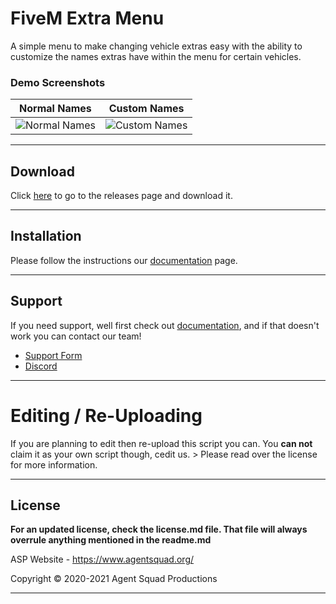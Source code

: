 # FiveM Extra Menu
A simple menu to make changing vehicle extras easy with the ability to customize the names extras have within the menu for certain vehicles.

### Demo Screenshots

|Normal Names|Custom Names|
|:-:|:-:|
|![Normal Names](https://www.vespura.com/hi/i/fef17e5.png)|![Custom Names](https://www.vespura.com/hi/i/458b6e4.png)|

--------

## Download

Click [here](https://github.com/Agent-Squad-Productions/extramenu/releases) to go to the releases page and download it.

--------

## Installation
Please follow the instructions our [documentation][docsLink] page.

--------

## Support
If you need support, well first check out [documentation][docsLink], and if that doesn't work you can contact our team!

- [Support Form](https://billing.agentsquad.org/submitticket.php)
- [Discord](https://discord.agentsquad.org)


--------

# Editing / Re-Uploading

If you are planning to edit then re-upload this script you can. You **can not** claim it as your own script though, cedit us.
    > Please read over the license for more information.

--------

## License
**For an updated license, check the license.md file. That file will always overrule anything mentioned in the readme.md**


ASP Website - https://www.agentsquad.org/

Copyright © 2020-2021 Agent Squad Productions

----


[docsLink]: https://docs.agentsquad.org/